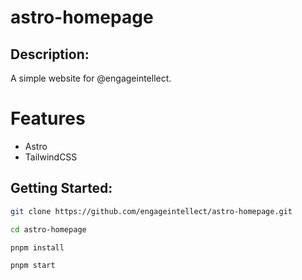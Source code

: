 # astro-homepage

## Description:

A simple website for @engageintellect.

# Features

- Astro
- TailwindCSS

## Getting Started:

```bash
git clone https://github.com/engageintellect/astro-homepage.git
```

```bash
cd astro-homepage
```

```bash
pnpm install
```

```bash
pnpm start
```
